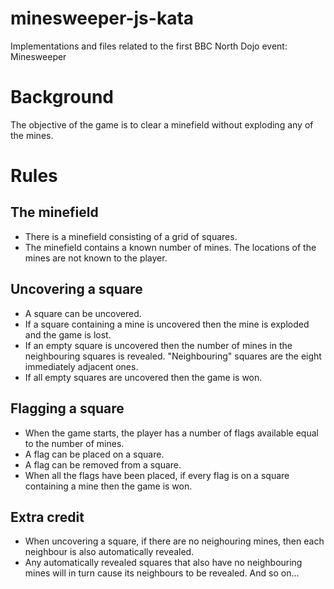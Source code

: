 minesweeper-js-kata
===================

Implementations and files related to the first BBC North Dojo event: Minesweeper


Background
==========

The objective of the game is to clear a minefield without exploding any of the mines.


Rules
=====

The minefield
-------------
- There is a minefield consisting of a grid of squares.
- The minefield contains a known number of mines. The locations of the mines are not known to the player.

Uncovering a square
-------------------
- A square can be uncovered.
- If a square containing a mine is uncovered then the mine is exploded and the game is lost.
- If an empty square is uncovered then the number of mines in the neighbouring squares is revealed. "Neighbouring" squares are the eight immediately adjacent ones.
- If all empty squares are uncovered then the game is won.

Flagging a square
-----------------
- When the game starts, the player has a number of flags available equal to the number of mines.
- A flag can be placed on a square.
- A flag can be removed from a square.
- When all the flags have been placed, if every flag is on a square containing a mine then the game is won.

Extra credit
------------
- When uncovering a square, if there are no neighouring mines, then each neighbour is also automatically revealed.
- Any automatically revealed squares that also have no neighbouring mines will in turn cause its neighbours to be revealed. And so on...
